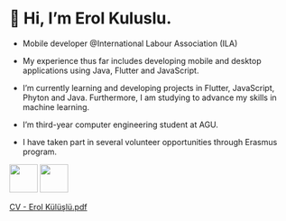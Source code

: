 
<p align="center"><h1><b>
  👋 Hi, I’m Erol Kuluslu.
      </b></h1>

- Mobile developer @International Labour Association (ILA)

- My experience thus far includes developing mobile and desktop applications using Java, Flutter and JavaScript.

- I’m currently learning and developing projects in Flutter, JavaScript, Phyton and Java. Furthermore, I am studying to advance my skills in machine learning.

- I’m third-year computer engineering student at AGU.

- I have taken part in several volunteer opportunities through Erasmus program.


<!---
erolkuluslu/erolkuluslu is a ✨ special ✨ repository because its `README.md` (this file) appears on your GitHub profile.
You can click the Preview link ![png-clipart-curriculum-vitae-job-hunting-resume-employment-cv-text-rectangle](https://user-images.githubusercontent.com/92374052/228720475-8ec27a32-362e-403d-8285-33e5fe889f9a.png)
to take a look at your changes.
--->
[<img src="https://user-images.githubusercontent.com/92374052/228719013-3c406ff4-4f19-47cf-ae46-fb53eb6bf396.png" width="50" height="50">]([https://www.linkedin.com/in/your-profile-url/](https://www.linkedin.com/in/erol-k%C3%BCl%C3%BC%C5%9Fl%C3%BC-966ba9210/)) 
[<img src="https://user-images.githubusercontent.com/92374052/228719659-7fea33c4-7c12-41a8-850b-6f0111d07f61.png" width="50" height="50">](mailto:erolkuluslusoftware@gmail.com) 


[CV - Erol Külüşlü.pdf](https://github.com/erolkuluslu/erolkuluslu/files/11041503/CV.-.Erol.Kuluslu.pdf)




